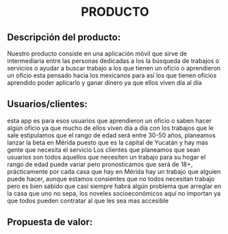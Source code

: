 ﻿<center><h1>PRODUCTO</h1></center>

## Descripción del producto:
Nuestro producto consiste en una aplicación móvil que sirve de intermediaria entre las personas dedicadas a los la búsqueda de trabajos o servicios o ayudar a buscar trabajo a los que tienen un oficio o aprendieron un oficio esta pensado hacia los mexicanos para así los que tienen oficios aprendido poder aplicarlo y ganar dinero ya que ellos viven día al día

## Usuarios/clientes:
esta app es para esos usuarios que aprendieron un oficio o saben hacer algún oficio ya que mucho de ellos viven día a día con los trabajos que le sale estipulamos que el rango de edad será entre 30-50 años, planeamos lanzar la beta en Mérida puesto que es la capital de Yucatán y hay mas gente que necesita el servicio
Los clientes que planeamos que sean usuarios son todos aquellos que necesiten un trabajo para su hogar el rango de edad puede variar pero pronosticamos que será de 18+, prácticamente por cada casa que hay en Mérida hay un trabajo que alguien puede hacer, aunque estamos consientes que no todos necesitan trabajo pero es bien sabido que casi siempre habrá algún problema que arreglar en la casa que uno no sepa, los noveles socioeconómicos aquí no importan ya que todos pueden contratar al que les sea mas accesible

## Propuesta de valor:


<!--stackedit_data:
eyJoaXN0b3J5IjpbLTI5NTMxOTM2NiwyMDMwMjMyNDA1XX0=
-->